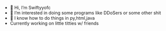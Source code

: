 - 👋 Hi, I’m Swiftyyofc
- 👀 I’m interested in doing some programs like DDoSers or some other shit
- 🌱 I know how to do things in py,html,java
- Currently working on little titties w/ friends
